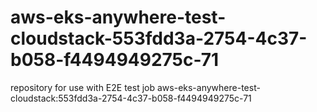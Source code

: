 # aws-eks-anywhere-test-cloudstack-553fdd3a-2754-4c37-b058-f4494949275c-71
repository for use with E2E test job aws-eks-anywhere-test-cloudstack:553fdd3a-2754-4c37-b058-f4494949275c-71
